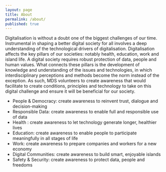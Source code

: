 ```yaml
---
layout: page
title: About
permalink: /about/
published: true
---
```

Digitalisation is without a doubt one of the biggest challenges of our time. Instrumental in shaping a better digital society for all involves a deep understanding of the technological drivers of digitalisation. Digitalisation affects the key pillars of our societies: notably health, education, work and island life. A digital society requires robust protection of data, people and human values. What connects these pillars is the development of knowledge and understanding of the issues and technologies, in which interdisciplinary perceptions and methods become the norm instead of the exception.
As such, MDS volunteers to create awareness that would facilitate to create conditions, principles and technology to take on this digital challenge and ensure it will be beneficial for our society.
- People & Democracy: create awareness to reinvent trust, dialogue and decision-making
- Responsible Data: create awareness to enable full and responsible use of data
- Health : create awareness to let technology generate longer, healthier lives
- Education: create awareness to enable people to participate meaningfully in all stages of life
- Work: create awareness to prepare companies and workers for a new economy
- Digital Communities: create awareness to build smart, enjoyable islands
- Safety & Security: create awareness to protect data, people and freedoms